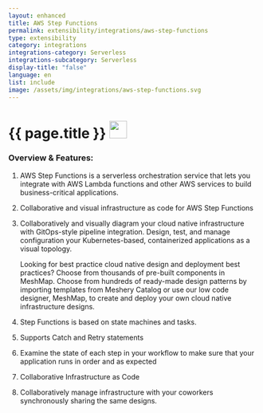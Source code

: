 ```yaml
---
layout: enhanced
title: AWS Step Functions
permalink: extensibility/integrations/aws-step-functions
type: extensibility
category: integrations
integrations-category: Serverless
integrations-subcategory: Serverless
display-title: "false"
language: en
list: include
image: /assets/img/integrations/aws-step-functions.svg
---
```


<h1>{{ page.title }} <img src="{{ page.image }}" style="width: 35px; height: 35px;" /></h1>


<!-- This needs replaced with the Category property, not the sub-category.
 #### About: AWS Step Functions is a serverless orchestration service that lets you integrate with AWS Lambda functions and other AWS services to build business-critical applications.  -->

### Overview & Features:

1. AWS Step Functions is a serverless orchestration service that lets you integrate with AWS Lambda functions and other AWS services to build business-critical applications. 

2. Collaborative and visual infrastructure as code for AWS Step Functions

4. 
    Collaboratively and visually diagram your cloud native infrastructure with GitOps-style pipeline integration. Design, test, and manage configuration your Kubernetes-based, containerized applications as a visual topology.



    Looking for best practice cloud native design and deployment best practices? Choose from thousands of pre-built components in MeshMap. Choose from hundreds of ready-made design patterns by importing templates from Meshery Catalog or use our low code designer, MeshMap, to create and deploy your own cloud native infrastructure designs.



5. Step Functions is based on state machines and tasks.

6. Supports Catch and Retry statements

7. Examine the state of each step in your workflow to make sure that your application runs in order and as expected

8. Collaborative Infrastructure as Code

9. Collaboratively manage infrastructure with your coworkers synchronously sharing the same designs.

